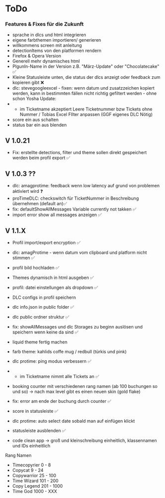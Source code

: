 # ToDo

### Features & Fixes für die Zukunft
 
- sprache in dlcs und html integrieren
- eigene farbthemen importieren/ generieren
- willkommens screen mit anleitung
- detectionItems von den platformen rendern
- Firefox & Opera Version
- Generell mehr dynamisches html
- PlgunIn-Name in der Version z.B. "März-Update" oder "Chocolatecake" ✅
- Kleine Statusleiste unten, die status der dlcs anzeigt oder feedback zum kopieren gibt ❌
- dlc: stevegoogleexcel - fixen: wenn datum und zusatzzeichen kopiert werden, kann in bestimmten fällen nicht richtig gefiltert werden - ohne schon
Yosha Update:
- - im Ticketname akzeptiert Leere Ticketnummer bzw Tickets ohne Nummer / Tobias Excel FIlter anpassen 
(GGF eigenes DLC Nötig)
- score ein aus schalten
- status bar ein aus blenden

## V 1.0.21
- Fix: erstellte detections, filter und theme sollen direkt gespeichert werden beim profil export ✅

## V 1.0.3 ??
- dlc: amagprotime: feedback wenn low latency auf grund von problemen aktiviert wird ❓
- proTimeDLC: checkswitch für TicketNummer in Beschreibung übernehmen (default an)✅
- fix: defaultShowAllMessages Variable currently not takken ✅
- import error show all messages anzeigen ✅


## V 1.1.X
- Profil import/export encryption ✅
- dlc: amagProtime - wenn datum vom clipboard und platform nicht stimmen ✅
- profil bild hochladen ✅
- Themes dynamisch in html ausgeben ✅
- profil: datei einstellungen als dropdown ✅
- DLC configs in profil speichern

- dlc info.json in public folder ✅
- dlc public ordner struktur ✅

- fix: showAllMessages und dlc Storages zu beginn auslösen und speichern wenn keine da sind ✅
- liquid theme fertig machen
- farb theme: kahlids coffe mug / redbull (türkis und pink)
- dlc protime: ping modus verbessern ✅

- * im Ticketname nimmt alle Tickets an ✅

- booking counter mit verschiedenen rang namen (ab 100 buchungen so und so) -> nach max level gibt es einen neuen skin (gold flake) 

- fix: error am ende der buchung durch counter ✅

- score in statusleiste ✅

- dlc protime: auto select date sobald man auf einfügen klickt
-  statusleiste ausblenden ✅
- code clean app -> groß und kleinschreibung einheitlich, klassennamen und IDs einheitlich

Rang Namen
- Timecopyrier 0 - 8
- Copycat 9 - 24
- Copywarrior 25 - 100
- Time Wizard 101 - 200
- Copy Legend 201 - 1000
- Time God 1000 - XXX
